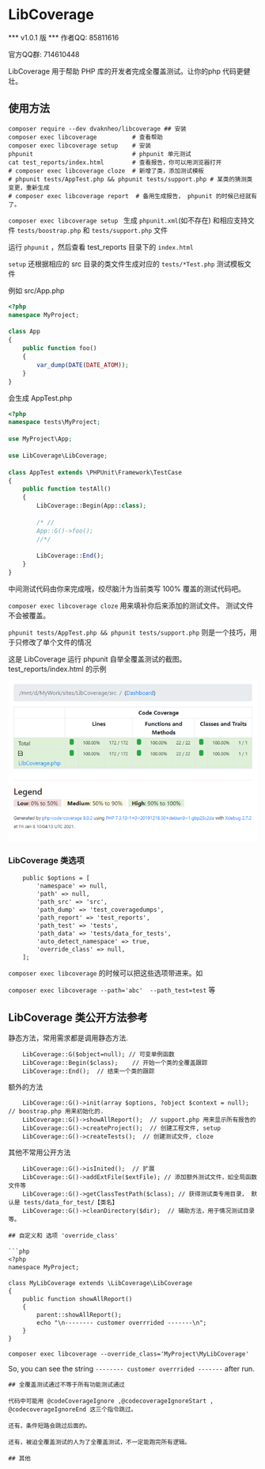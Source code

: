 # LibCoverage
*** v1.0.1 版 ***
作者QQ: 85811616

官方QQ群: 714610448

LibCoverage 用于帮助 PHP 库的开发者完成全覆盖测试。让你的php 代码更健壮。

## 使用方法

```
composer require --dev dvaknheo/libcoverage ## 安装
composer exec libcoverage          # 查看帮助
composer exec libcoverage setup    # 安装
phpunit                            # phpunit 单元测试
cat test_reports/index.html        # 查看报告，你可以用浏览器打开
# composer exec libcoverage cloze  # 新增了类，添加测试模板
# phpunit tests/AppTest.php && phpunit tests/support.php # 某类的猜测类变更，重新生成
# composer exec libcoverage report  # 备用生成报告， phpunit 的时候已经就有了。
```

`composer exec libcoverage setup ` 生成 `phpunit.xml`(如不存在) 和相应支持文件 `tests/boostrap.php` 和 `tests/support.php` 文件

运行 `phpunit` ，然后查看 test_reports 目录下的 `index.html`

`setup` 还根据相应的 src 目录的类文件生成对应的 `tests/*Test.php` 测试模板文件

例如 src/App.php

```php
<?php
namespace MyProject;

class App
{
    public function foo()
    {
        var_dump(DATE(DATE_ATOM));
    }
}
```
会生成 AppTest.php
```php
<?php 
namespace tests\MyProject;

use MyProject\App;

use LibCoverage\LibCoverage;

class AppTest extends \PHPUnit\Framework\TestCase
{
    public function testAll()
    {
        LibCoverage::Begin(App::class);
        
        /* //
        App::G()->foo();
        //*/
        
        LibCoverage::End();
    }
}

```
中间测试代码由你来完成哦，绞尽脑汁为当前类写 100% 覆盖的测试代码吧。

`composer exec libcoverage cloze` 用来填补你后来添加的测试文件。 测试文件不会被覆盖。

`phpunit tests/AppTest.php && phpunit tests/support.php` 则是一个技巧，用于只修改了单个文件的情况

这是 LibCoverage 运行 phpunit 自举全覆盖测试的截图。 test_reports/index.html 的示例

![DuckPhp](docs/capture.png)


### LibCoverage 类选项
```
    public $options = [
        'namespace' => null,
        'path' => null,
        'path_src' => 'src',
        'path_dump' => 'test_coveragedumps',
        'path_report' => 'test_reports',
        'path_test' => 'tests',
        'path_data' => 'tests/data_for_tests',
        'auto_detect_namespace' => true, 
        'override_class' => null,
    ];
```

`composer exec libcoverage` 的时候可以把这些选项带进来。如

`composer exec libcoverage --path='abc'  --path_test=test` 等

## LibCoverage 类公开方法参考

静态方法，常用需求都是调用静态方法.
```
    LibCoverage::G($object=null); // 可变单例函数
    LibCoverage::Begin($class);    // 开始一个类的全覆盖跟踪
    LibCoverage::End();  // 结束一个类的跟踪
```

额外的方法
```
    LibCoverage::G()->init(array $options, ?object $context = null); // boostrap.php 用来初始化的.
    LibCoverage::G()->showAllReport();  // support.php 用来显示所有报告的
    LibCoverage::G()->createProject();  // 创建工程文件, setup
    LibCoverage::G()->createTests();  // 创建测试文件, cloze
```
其他不常用公开方法
```
    LibCoverage::G()->isInited();  // 扩展
    LibCoverage::G()->addExtFile($extFile); // 添加额外测试文件，如全局函数文件等
    LibCoverage::G()->getClassTestPath($class); // 获得测试类专用目录， 默认是 tests/data_for_test/【类名】
    LibCoverage::G()->cleanDirectory($dir);  // 辅助方法，用于情况测试目录等。

## 自定义和 选项 'override_class'

```php
<?php
namespace MyProject;
 
class MyLibCoverage extends \LibCoverage\LibCoverage
{
    public function showAllReport()
    {
        parent::showAllReport();
        echo "\n-------- customer overrrided -------\n";
    }
}
```
`composer exec libcoverage --override_class='MyProject\MyLibCoverage'`

So, you can see the string `-------- customer overrrided -------` after run.

```
## 全覆盖测试通过不等于所有功能测试通过

代码中可能用 @codeCoverageIgnore ,@codecoverageIgnoreStart , @codecoverageIgnoreEnd 这三个指令跳过。

还有，条件短路会跳过后面的。

还有，被迫全覆盖测试的人为了全覆盖测试，不一定能跑完所有逻辑。

## 其他

